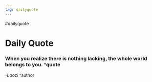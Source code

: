 ```yaml
---
tag: dailyquote
---
```


#dailyquote

# Daily Quote

### When you realize there is nothing lacking, the whole world belongs to you. ^quote
*-Laozi* ^author
